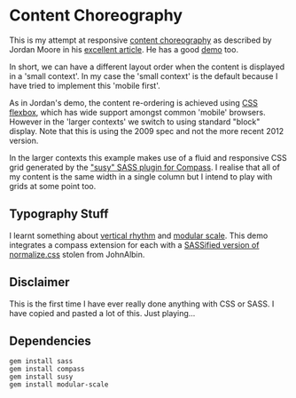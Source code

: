 # Content Choreography #

This is my attempt at responsive [content choreography](http://www.jordanm.co.uk/post/21863299677/building-with-content-choreography) as described by Jordan Moore in his [excellent article](http://www.jordanm.co.uk/post/21863299677/building-with-content-choreography
). He has a good [demo](http://www.jordanm.co.uk/lab/contentchoreography) too.

In short, we can have a different layout order when the content is displayed in a 'small context'. In my case the 'small context' is the default because I have tried to implement this 'mobile first'.

As in Jordan's demo, the content re-ordering is achieved using [CSS flexbox](http://www.w3.org/TR/2009/WD-css3-flexbox-20090723/), which has wide support amongst common 'mobile' browsers. However in the 'larger contexts' we switch to using standard "block" display. Note that this is using the 2009 spec and not the more recent 2012 version.

In the larger contexts this example makes use of a fluid and responsive CSS grid generated by the ["susy" SASS plugin for Compass](http://susy.oddbird.net). I realise that all of my content is the same width in a single column but I intend to play with grids at some point too.


## Typography Stuff ##

I learnt something about [vertical rhythm](http://typecast.com/blog/4-simple-steps-to-vertical-rhythm) and [modular scale](http://typecast.com/blog/4-simple-steps-to-vertical-rhythm). This demo integrates a compass extension for each with a [SASSified version of normalize.css](https://github.com/JohnAlbin/normalize.css-with-sass-or-compass) stolen from JohnAlbin.


## Disclaimer ##

This is the first time I have ever really done anything with CSS or SASS. I have copied and pasted a lot of this. Just playing...


## Dependencies ##

    gem install sass
    gem install compass
    gem install susy
    gem install modular-scale